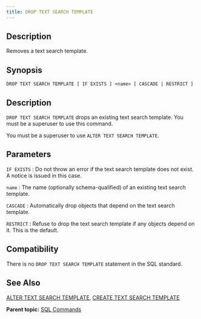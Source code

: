 ```yaml
---
title: DROP TEXT SEARCH TEMPLATE 
---
```


## <a id="desc"></a>Description 

Removes a text search template.

## <a id="synops"></a>Synopsis 

``` {#sql_command_synopsis}
DROP TEXT SEARCH TEMPLATE [ IF EXISTS ] <name> [ CASCADE | RESTRICT ]
```

## <a id="section3"></a>Description 

`DROP TEXT SEARCH TEMPLATE` drops an existing text search template. You must be a superuser to use this command.

You must be a superuser to use `ALTER TEXT SEARCH TEMPLATE`.

## <a id="section4"></a>Parameters 

`IF EXISTS`
:   Do not throw an error if the text search template does not exist. A notice is issued in this case.

`name`
:   The name \(optionally schema-qualified\) of an existing text search template.

`CASCADE`
:   Automatically drop objects that depend on the text search template.

`RESTRICT`
:   Refuse to drop the text search template if any objects depend on it. This is the default.

## <a id="section7"></a>Compatibility 

There is no `DROP TEXT SEARCH TEMPLATE` statement in the SQL standard.

## <a id="section8"></a>See Also 

[ALTER TEXT SEARCH TEMPLATE](ALTER_TEXT_SEARCH_TEMPLATE.html), [CREATE TEXT SEARCH TEMPLATE](CREATE_TEXT_SEARCH_TEMPLATE.html)

**Parent topic:** [SQL Commands](../sql_commands/sql_ref.html)

